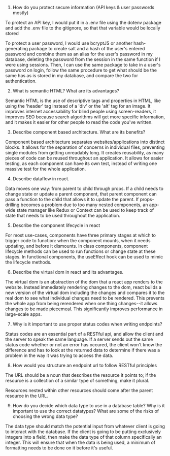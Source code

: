 1. How do you protect secure information (API keys & user passwords mostly)

To protect an API key, I would put it in a .env file using the dotenv package and add the .env file to the gitignore, so that that variable would be locally stored

To protect a user password, I would use bcryptJS or another hash-generating package to create salt and a hash of the user's entered password and combine them as an alias for the user's password in my database, deleting the password from the session in the same function if I were using sessions.  Then, I can use the same package to take in a user's password on login, follow the same procedure to get what should be the same has as is stored in my database, and compare the two for authentication.

2. What is semantic HTML?  What are its advantages?

Semantic HTML is the use of descriptive tags and properties in HTML, like using the 'header' tag instead of a 'div' or the 'alt' tag for an image.  It improves internet accessability for blind people using screen-readers, it improves SEO because search algorithms will get more specific information, and it makes it easier for other people to read the code you've written.

3. Describe component based architecture.  What are its benefits?

Component based architecture separates websites/applications into distinct blocks.  It allows for the separation of concerns in individual files, preventing single modules from getting unreadably long.  It creates reusability, as many pieces of code can be reused throughout an application.  It allows for easier testing, as each component can have its own test, instead of writing one massive test for the whole application.

4. Describe dataflow in react.

Data moves one way: from parent to child through props.  If a child needs to change state or update a parent component, that parent component can pass a function to the child that allows it to update the parent.  If props-drilling becomes a problem due to too many nested components, an app-wide state manager like Redux or Context can be used to keep track of state that needs to be used throughout the application.

5. Describe the component lifecycle in react

For most use-cases, components have three primary stages at which to trigger code to function: when the component mounts, when it needs updating, and before it dismounts.  In class components, component lifecycle methods can be used to run functions or change state at these stages.  In functional components, the useEffect hook can be used to mimic the lifecycle methods.

6. Describe the virtual dom in react and its advantages.

The virtual dom is an abstraction of the dom that a react app renders to the website.  Instead immediately rendering changes to the dom, react builds a new version of the virtual dom including the changes and compares it to the real dom to see what individual changes need to be rendered.  This prevents the whole app from being rerendered when one thing changes--it allows changes to be made piecemeal.  This significantly improves performance in large-scale apps.

7. Why is it important to use proper status codes when writing endpoints?

Status codes are an essential part of a RESTful api, and allow the client and the server to speak the same language.  If a server sends out the same status code whether or not an error has occured, the client won't know the difference and has to look at the returned data to determine if there was a problem in the way it was trying to access the data.

8. How would you structure an endpoint url to follow RESTful principles

The URL should be a noun that describes the resource it points to; if the resource is a collection of a similar type of something, make it plural.

Resources nested within other resources should come after the parent resource in the URL.

9. How do you decide which data type to use in a database table?  Why is it important to use the correct datatypes?  What are some of the risks of choosing the wrong data type?

The data type should match the potential input from whatever client is going to interact with the database.  If the client is going to be putting exclusively integers into a field, then make the data type of that column specifically an integer.  This will ensure that when the data is being used, a minimum of formatting needs to be done on it before it's useful.